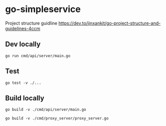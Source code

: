 # go-simpleservice

Project structure guidline https://dev.to/jinxankit/go-project-structure-and-guidelines-4ccm


## Dev locally 

`go run cmd/api/server/main.go`

## Test 

`go test -v ./...`

## Build locally 

`go build -v ./cmd/api/server/main.go`

`go build -v ./cmd/proxy_server/proxy_server.go`
